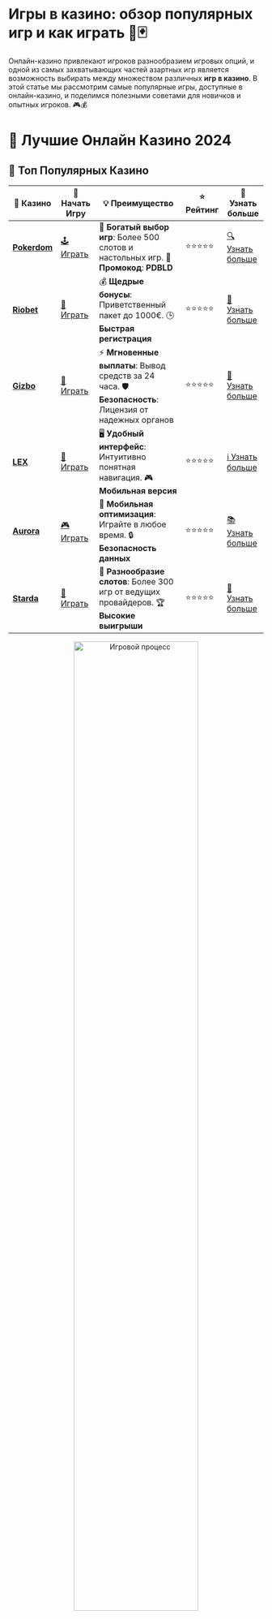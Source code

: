 # **Игры в казино: обзор популярных игр и как играть 🎰🃏**

Онлайн-казино привлекают игроков разнообразием игровых опций, и одной из самых захватывающих частей азартных игр является возможность выбирать между множеством различных **игр в казино**. В этой статье мы рассмотрим самые популярные игры, доступные в онлайн-казино, и поделимся полезными советами для новичков и опытных игроков. 🎮💰

# 🎰 Лучшие Онлайн Казино 2024

## 🌟 Топ Популярных Казино

| 🎲 **Казино** | 🔗 **Начать Игру** | 💡 **Преимущество** | ⭐ **Рейтинг** | 🔗 **Узнать больше** |
|--------------|---------------------|---------------------|----------------|----------------------|
| [**Pokerdom**](https://brandplay.link/4k77v2yx) | [🕹️ Играть](https://brandplay.link/4k77v2yx) | 🎉 **Богатый выбор игр**: Более 500 слотов и настольных игр. 🎁 **Промокод**: **PDBLD** | ⭐⭐⭐⭐⭐ | [🔍 Узнать больше](https://brandplay.link/4k77v2yx) |
| [**Riobet**](https://brandplay.link/7xBLTPyj) | [🎰 Играть](https://brandplay.link/7xBLTPyj) | 💰 **Щедрые бонусы**: Приветственный пакет до 1000€. 🕒 **Быстрая регистрация** | ⭐⭐⭐⭐⭐ | [📖 Узнать больше](https://brandplay.link/7xBLTPyj) |
| [**Gizbo**](https://brandplay.link/bprXw4YV) | [🎲 Играть](https://brandplay.link/bprXw4YV) | ⚡ **Мгновенные выплаты**: Вывод средств за 24 часа. 🛡️ **Безопасность**: Лицензия от надежных органов | ⭐⭐⭐⭐⭐ | [📝 Узнать больше](https://brandplay.link/bprXw4YV) |
| [**LEX**](https://brandplay.link/zW4hdDFV) | [🤑 Играть](https://brandplay.link/zW4hdDFV) | 🖥️ **Удобный интерфейс**: Интуитивно понятная навигация. 🎮 **Мобильная версия** | ⭐⭐⭐⭐⭐ | [ℹ️ Узнать больше](https://brandplay.link/zW4hdDFV) |
| [**Aurora**](https://10trafic-stat2.com/click/668546556bcc6313411604bd/6766/13032/subaccount) | [🎮 Играть](https://10trafic-stat2.com/click/668546556bcc6313411604bd/6766/13032/subaccount) | 📱 **Мобильная оптимизация**: Играйте в любое время. 🔒 **Безопасность данных** | ⭐⭐⭐⭐⭐ | [📚 Узнать больше](https://10trafic-stat2.com/click/668546556bcc6313411604bd/6766/13032/subaccount) |
| [**Starda**](https://brandplay.link/fB7xwRFL) | [🎯 Играть](https://brandplay.link/fB7xwRFL) | 🎰 **Разнообразие слотов**: Более 300 игр от ведущих провайдеров. 🏆 **Высокие выигрыши** | ⭐⭐⭐⭐⭐ | [🔎 Узнать больше](https://brandplay.link/fB7xwRFL) |

<div align="center">
    <img src="https://i.pinimg.com/originals/87/9e/b9/879eb9354dd0699582408b68f2e253b2.gif" alt="Игровой процесс" width="70%">
</div>

## 💎 Лучшие Бонусы и Акции

| 🎲 **Казино** | 🔗 **Начать Игру** | 💡 **Преимущество** | ⭐ **Рейтинг** | 🔗 **Узнать больше** |
|--------------|---------------------|---------------------|----------------|----------------------|
| [**Kometa**](https://brandplay.link/8ZymQJV8) | [🎰 Играть](https://brandplay.link/8ZymQJV8) | 🎁 **Эксклюзивные бонусы**: Регулярные акции и промо. 🔄 **Программы лояльности** | ⭐⭐⭐⭐☆ | [🔍 Узнать больше](https://brandplay.link/8ZymQJV8) |
| [**R7**](https://brandplay.link/bMd3Yjsw) | [🕹️ Играть](https://brandplay.link/bMd3Yjsw) | 🕒 **Круглосуточная поддержка**: Всегда на связи. 💸 **Высокие лимиты** | ⭐⭐⭐⭐☆ | [📖 Узнать больше](https://brandplay.link/bMd3Yjsw) |
| [**7K**](https://brandplay.link/BvQyFShp) | [🎲 Играть](https://brandplay.link/BvQyFShp) | 🌟 **Эксклюзивные бонусы**: Только для VIP игроков. 🎉 **Сезонные акции** | ⭐⭐⭐⭐☆ | [📝 Узнать больше](https://brandplay.link/BvQyFShp) |
| [**Kent**](https://brandplay.link/Fv2WP3js) | [🤑 Играть](https://brandplay.link/Fv2WP3js) | 📈 **Высокий RTP**: Более 98%. 💼 **Профессиональная поддержка** | ⭐⭐⭐⭐☆ | [ℹ️ Узнать больше](https://brandplay.link/Fv2WP3js) |
| [**1Xslots**](https://brandplay.link/hSB1khtr) | [🎮 Играть](https://brandplay.link/hSB1khtr) | 🎉 **Множество акций**: Еженедельные бонусы и турниры. 🛡️ **Безопасность** | ⭐⭐⭐⭐☆ | [📚 Узнать больше](https://brandplay.link/hSB1khtr) |
| [**Gama**](https://brandplay.link/j6NMKsDz) | [🎯 Играть](https://brandplay.link/j6NMKsDz) | 🔍 **Интуитивный интерфейс**: Легкость использования. 🏅 **Престижные турниры** | ⭐⭐⭐⭐☆ | [🔎 Узнать больше](https://brandplay.link/j6NMKsDz) |

<div align="center">
    <img src="https://i.pinimg.com/originals/87/9e/b9/879eb9354dd0699582408b68f2e253b2.gif" alt="Игровой процесс" width="70%">
</div>

## 🚀 Быстрые Выигрыши и Поддержка

| 🎲 **Казино** | 🔗 **Начать Игру** | 💡 **Преимущество** | ⭐ **Рейтинг** | 🔗 **Узнать больше** |
|--------------|---------------------|---------------------|----------------|----------------------|
| [**Onion**](https://brandplay.link/zBGRVpQ9) | [🎰 Играть](https://brandplay.link/zBGRVpQ9) | 🤑 **Низкие ставки**: Идеально для начинающих. 🔄 **Быстрые выводы** | ⭐⭐⭐⭐☆ | [🔍 Узнать больше](https://brandplay.link/zBGRVpQ9) |
| [**Чемпион**](https://temon-gter.cfd/go/lRq?p80412p304504pcc44t17455) | [🕹️ Играть](https://temon-gter.cfd/go/lRq?p80412p304504pcc44t17455) | 🏅 **Лояльная программа**: Награды за активность. 🎁 **Ежемесячные бонусы** | ⭐⭐⭐⭐☆ | [📖 Узнать больше](https://temon-gter.cfd/go/lRq?p80412p304504pcc44t17455) |
| [**Vavada**](https://vavadapartner.pro/?promo=ea5c9275-6854-4505-94fc-95ab18221945-linkb2) | [🎲 Играть](https://vavadapartner.pro/?promo=ea5c9275-6854-4505-94fc-95ab18221945-linkb2) | 🚀 **Быстрая регистрация**: Начните играть мгновенно. 🔐 **Безопасные транзакции** | ⭐⭐⭐⭐☆ | [📝 Узнать больше](https://vavadapartner.pro/?promo=ea5c9275-6854-4505-94fc-95ab18221945-linkb2) |
| [**Friends**](https://gofriends.kim/linkb2) | [🤑 Играть](https://gofriends.kim/linkb2) | 🤝 **Социальные игры**: Играйте с друзьями. 🌐 **Мультиплатформенность** | ⭐⭐⭐⭐☆ | [ℹ️ Узнать больше](https://gofriends.kim/linkb2) |
| [**1WIN**](https://brandplay.link/smXVpBbG) | [🎮 Играть](https://brandplay.link/smXVpBbG) | 🏆 **Спортивные ставки**: Широкий выбор видов спорта. 💵 **Высокие коэффициенты** | ⭐⭐⭐⭐☆ | [📚 Узнать больше](https://brandplay.link/smXVpBbG) |
| [**Drip**](https://drp-ircp01.com/c07e6a3db) | [🎯 Играть](https://drp-ircp01.com/c07e6a3db) | 🌐 **Инновационные игры**: Новейшие игровые технологии. 🛡️ **Высокая безопасность** | ⭐⭐⭐⭐☆ | [🔎 Узнать больше](https://drp-ircp01.com/c07e6a3db) |
| [**JoyCasino**](https://rpc30.call2me.pro/?/ru/registration?apkpop=0&partner=p24970p3291217pc98f) | [🎰 Играть](https://rpc30.call2me.pro/?/ru/registration?apkpop=0&partner=p24970p3291217pc98f) | 🎁 **Приятные бонусы**: Ежедневные акции и подарки. 🕹️ **Разнообразие игр** | ⭐⭐⭐⭐☆ | [🔍 Узнать больше](https://rpc30.call2me.pro/?/ru/registration?apkpop=0&partner=p24970p3291217pc98f) |

<div align="center">
    <img src="https://i.pinimg.com/originals/87/9e/b9/879eb9354dd0699582408b68f2e253b2.gif" alt="Игровой процесс" width="70%">
</div>
---

✨ **Выбирайте лучшее казино для себя и наслаждайтесь игрой! Удачи!** ✨
![Игры в казино](https://i.pinimg.com/originals/a9/29/6e/a9296ea1cf6a7c20a985e593451f0323.png)

### 1. **Виды игр в онлайн-казино** 🎮

Онлайн-казино предлагают несколько типов игр, которые могут удовлетворить самые разные предпочтения игроков. Вот некоторые из самых популярных категорий:

#### 1.1 **Игровые автоматы (слоты)** 🎰

Игровые автоматы — это, наверное, самые популярные игры в онлайн-казино. Они предлагают невероятное разнообразие тем, бонусов и функций. Игроки могут найти как классические 3-барабанные слоты, так и более сложные 5-барабанные игры с множеством линий выплат, бесплатными вращениями и прогрессивными джекпотами.

**Популярные слоты**:
- **Starburst** 🌟
- **Gonzo's Quest** 🏞
- **Sweet Bonanza** 🍭
- **Book of Dead** 📚

#### 1.2 **Рулетка** 🎡

Рулетка — это одна из самых классических игр в казино. В игре используются вращающееся колесо с числами и шарик, который должен попасть в одно из них. Игроки могут ставить на числа, цвета, четность или нечетность, а также на другие комбинации.

**Виды рулетки**:
- **Европейская рулетка** 🎰
- **Американская рулетка** 🇺🇸
- **Французская рулетка** 🇫🇷

#### 1.3 **Блэкджек** 🃏

Блэкджек — это карточная игра, в которой игроки соревнуются с дилером, пытаясь набрать 21 очко или максимально близкое к этому числу, не превышая его. Эта игра требует стратегии и умения, так как правильные решения могут существенно увеличить ваши шансы на победу.

#### 1.4 **Покер** 🃏

Покер — это классическая карточная игра, в которой игроки соревнуются, чтобы собрать наилучшую комбинацию карт. В онлайн-казино доступны различные виды покера, такие как **Техасский холдем**, **Омаха** и **Стад покер**.

**Популярные покерные игры**:
- **Техасский холдем** ♠️♦️
- **Омаха покер** ♣️♥️

#### 1.5 **Баккара** 💵

Баккара — это простая и захватывающая карточная игра, в которой игроки ставят на то, кто выиграет — игрок или банкир, или будет ничья. Игра популярна в казино за счет своей простоты и захватывающего процесса.

### 2. **Как выбрать игру в казино?** 🤔

Выбор игры зависит от ваших предпочтений и опыта. Вот несколько советов, которые помогут вам сделать правильный выбор:

1. **Если вы новичок**, то начните с более простых игр, таких как **слоты** или **рулетка**. Они не требуют особых навыков и идеально подходят для начинающих.
   
2. **Если вам нравится стратегия**, попробуйте **блэкджек** или **покер**, где для победы важно использовать умственные способности и стратегическое мышление.

3. **Для любителей быстрых и простых игр**, **баккара** или **крэпс** будут отличным вариантом. Эти игры предлагают быстрые ставки и моменты решения.

4. **Не забывайте о бонусах и акциях**: многие онлайн-казино предлагают фриспины или бонусы на депозит для различных игр. Это может стать хорошей возможностью начать игру с дополнительным капиталом.

### 3. **Советы для успешной игры в казино** 🧠

- **Управляйте банкроллом** 💸: Следите за своими ставками и не рискуйте больше, чем можете себе позволить.
- **Используйте бонусы** 🎁: Не упустите возможность воспользоваться бонусами, такими как фриспины, бонусы на депозит или бездепозитные предложения.
- **Учите стратегию** 📖: В таких играх, как блэкджек или покер, понимание стратегии может значительно увеличить ваши шансы на выигрыш.
- **Играйте ответственно** 🌟: Не забывайте, что игры в казино — это в первую очередь развлечение. Играйте ответственно и не перегружайте себя большими ставками.

### 4. **Заключение** 🎯

В онлайн-казино вас ждет огромное разнообразие игр, и каждый сможет найти что-то по своему вкусу. Будь то слоты, карточные игры или рулетка, главное — это наслаждаться процессом игры и играть ответственно.

Выбирайте игры, которые вам нравятся, и пусть удача будет на вашей стороне! 🍀

